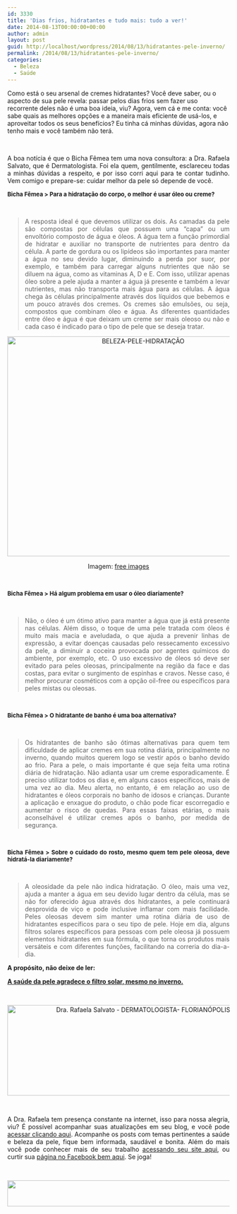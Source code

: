```yaml
---
id: 3330
title: 'Dias frios, hidratantes e tudo mais: tudo a ver!'
date: 2014-08-13T00:00:00+00:00
author: admin
layout: post
guid: http://localhost/wordpress/2014/08/13/hidratantes-pele-inverno/
permalink: /2014/08/13/hidratantes-pele-inverno/
categories:
  - Beleza
  - Saúde
---
```

Como está o seu arsenal de cremes hidratantes? Você deve saber, ou o aspecto de sua pele revela: passar pelos dias frios sem fazer uso recorrente deles não é uma boa ideia, viu? Agora, vem cá e me conta: você sabe quais as melhores opções e a maneira mais eficiente de usá-los, e aproveitar todos os seus benefícios? Eu tinha cá minhas dúvidas, agora não tenho mais e você também não terá.

&nbsp;

<p style="text-align: justify;">
  A boa notícia é que o Bicha Fêmea tem uma nova consultora: a Dra. Rafaela Salvato, que é Dermatologista. Foi ela quem, gentilmente, esclareceu todas a minhas dúvidas a respeito, e por isso corri aqui para te contar tudinho. Vem comigo e prepare-se: cuidar melhor da pele só depende de você.
</p>

<!--more-->

<p align="justify">
  <strong><span style="font-size: small;">Bicha Fêmea > Para a hidratação do corpo, o melhor é usar óleo ou creme?</span></strong>
</p>

&nbsp;

> <p align="justify">
>   A resposta ideal é que devemos utilizar os dois. As camadas da pele são compostas por células que possuem uma “capa” ou um envoltório composto de água e óleos. A água tem a função primordial de hidratar e auxiliar no transporte de nutrientes para dentro da célula. A parte de gordura ou os lipídeos são importantes para manter a água no seu devido lugar, diminuindo a perda por suor, por exemplo, e também para carregar alguns nutrientes que não se diluem na água, como as vitaminas A, D e E. Com isso, utilizar apenas óleo sobre a pele ajuda a manter a água já presente e também a levar nutrientes, mas não transporta mais água para as células. A água chega às células principalmente através dos líquidos que bebemos e um pouco através dos cremes. Os cremes são emulsões, ou seja, compostos que combinam óleo e água. As diferentes quantidades entre óleo e água é que deixam um creme ser mais oleoso ou não e cada caso é indicado para o tipo de pele que se deseja tratar.
> </p>

<p align="center">
  <a href="http://www.trololodemulher.com.br/blog/wp-content/uploads/2014/08/BELEZA-PELE-HIDRATAÇÃO.jpg"><img class="alignnone size-full wp-image-10273" src="http://www.trololodemulher.com.br/blog/wp-content/uploads/2014/08/BELEZA-PELE-HIDRATAÇÃO.jpg" alt="BELEZA-PELE-HIDRATAÇÃO" width="600" height="498" /></a>
</p>

<p align="center">
  Imagem: <a href="http://www.freeimages.com/" target="_blank">free images</a>
</p>

&nbsp;

<p align="justify">
  <strong><span style="font-size: small;">Bicha Fêmea > Há algum problema em usar o óleo diariamente?</span></strong>
</p>

&nbsp;

> <p align="justify">
>   Não, o óleo é um ótimo ativo para manter a água que já está presente nas células. Além disso, o toque de uma pele tratada com óleos é muito mais macia e aveludada, o que ajuda a prevenir linhas de expressão, a evitar doenças causadas pelo ressecamento excessivo da pele, a diminuir a coceira provocada por agentes químicos do ambiente, por exemplo, etc. O uso excessivo de óleos só deve ser evitado para peles oleosas, principalmente na região da face e das costas, para evitar o surgimento de espinhas e cravos. Nesse caso, é melhor procurar cosméticos com a opção oil-free ou específicos para peles mistas ou oleosas.
> </p>

&nbsp;

<p align="justify">
  <strong><span style="font-size: small;">Bicha Fêmea > O hidratante de banho é uma boa alternativa?</span></strong>
</p>

&nbsp;

> <p align="justify">
>   Os hidratantes de banho são ótimas alternativas para quem tem dificuldade de aplicar cremes em sua rotina diária, principalmente no inverno, quando muitos querem logo se vestir após o banho devido ao frio. Para a pele, o mais importante é que seja feita uma rotina diária de hidratação. Não adianta usar um creme esporadicamente. É preciso utilizar todos os dias e, em alguns casos específicos, mais de uma vez ao dia. Meu alerta, no entanto, é em relação ao uso de hidratantes e óleos corporais no banho de idosos e crianças. Durante a aplicação e enxague do produto, o chão pode ficar escorregadio e aumentar o risco de quedas. Para essas faixas etárias, o mais aconselhável é utilizar cremes após o banho, por medida de segurança.
> </p>

&nbsp;

<p align="justify">
  <strong><span style="font-size: small;">Bicha Fêmea > Sobre o cuidado do rosto, mesmo quem tem pele oleosa, deve hidratá-la diariamente?</span></strong>
</p>

&nbsp;

> <p align="justify">
>   A oleosidade da pele não indica hidratação. O óleo, mais uma vez, ajuda a manter a água em seu devido lugar dentro da célula, mas se não for oferecido água através dos hidratantes, a pele continuará desprovida de viço e pode inclusive inflamar com mais facilidade. Peles oleosas devem sim manter uma rotina diária de uso de hidratantes específicos para o seu tipo de pele. Hoje em dia, alguns filtros solares específicos para pessoas com pele oleosa já possuem elementos hidratantes em sua fórmula, o que torna os produtos mais versáteis e com diferentes funções, facilitando na correria do dia-a-dia.
> </p>

<p align="justify">
  <strong>A propósito, não deixe de ler:</strong>
</p>

<p align="justify">
  <a href="http://www.trololodemulher.com.br/2012/07/23/saude-beleza-pele-inverno/" target="_blank"><strong>A saúde da pele agradece o filtro solar, mesmo no inverno.</strong></a>
</p>

&nbsp;

<p align="center">
  <a href="http://www.trololodemulher.com.br/blog/wp-content/uploads/2014/08/Dra.-Rafaela-Salvato-DERMATOLOGISTA-FLORIANÓPOLIS.png"><img class="alignnone size-full wp-image-10276" src="http://www.trololodemulher.com.br/blog/wp-content/uploads/2014/08/Dra.-Rafaela-Salvato-DERMATOLOGISTA-FLORIANÓPOLIS.png" alt="Dra. Rafaela Salvato - DERMATOLOGISTA- FLORIANÓPOLIS" width="600" height="205" /></a>
</p>

&nbsp;

<p align="justify">
  A Dra. Rafaela tem presença constante na internet, isso para nossa alegria, viu? É possível acompanhar suas atualizações em seu blog, e você pode <a href="http://www.blografaelasalvato.med.br/" target="_blank">acessar clicando aqui</a>. Acompanhe os posts com temas pertinentes a saúde e beleza da pele, fique bem informada, saudável e bonita. Além do mais você pode conhecer mais de seu trabalho <a href="http://rafaelasalvato.com.br/" target="_blank">acessando seu site aqui</a>, ou curtir sua <a href="https://www.facebook.com/rafaelasalvatodermatologia" target="_blank">página no Facebook bem aqui</a>. Se joga!
</p>

&nbsp;

<p align="center">
  <a href="http://feedburner.google.com/fb/a/mailverify?uri=blogbichafemea&loc=pt_BR" target="_blank"><img class="alignnone size-full wp-image-8451" title="Assine o Bicha Fêmea grátis!" src="http://www.trololodemulher.com.br/blog/wp-content/uploads/2012/01/rodapé.png" alt="" width="600" height="59" /></a>
</p>

&nbsp;

<p align="center">